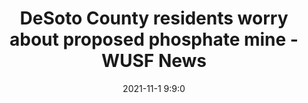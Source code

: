 ---
"title": "DeSoto County residents worry about proposed phosphate mine - WUSF News"
"date": "2021-11-1 9:9:0"
"feed_name": "GOOGLENEWSMINING"
"feed_website": "https://news.google.com/search?q=mining%2Bincident&hl=en-US&gl=US&ceid=US:en"
"feed_rss": "https://news.google.com/rss/search?q=mining%2Bincident&hl=en-US&gl=US&ceid=US:en"
"link": "https://wusfnews.wusf.usf.edu/environment/2021-11-01/desoto-county-residents-worry-about-proposed-phosphate-mine"
"source": "{'href': 'https://wusfnews.wusf.usf.edu', 'title': 'WUSF News'}"
"file": "_posts/2021-1-1-f022ddb0940f4f61c41bff7f18fc555368aa0002.md"
"accident": "0"
"drilling": "0"
"dead": "0"
"injured": "0"
"arrested": "0"
"place": "unknown place"
"where": "unknown site"
"causes": "unknown"
"place_uri": "unknown place"
---